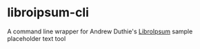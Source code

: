 # libroipsum-cli
A command line wrapper for Andrew Duthie's [LibroIpsum](https://github.com/aduth/LibroIpsum) sample placeholder text tool

